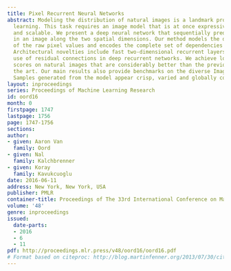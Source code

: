 ```yaml
---
title: Pixel Recurrent Neural Networks
abstract: Modeling the distribution of natural images is a landmark problem in unsupervised
  learning. This task requires an image model that is at once expressive, tractable
  and scalable. We present a deep neural network that sequentially predicts the pixels
  in an image along the two spatial dimensions. Our method models the discrete probability
  of the raw pixel values and encodes the complete set of dependencies in the image.
  Architectural novelties include fast two-dimensional recurrent layers and an effective
  use of residual connections in deep recurrent networks. We achieve log-likelihood
  scores on natural images that are considerably better than the previous state of
  the art. Our main results also provide benchmarks on the diverse ImageNet dataset.
  Samples generated from the model appear crisp, varied and globally coherent.
layout: inproceedings
series: Proceedings of Machine Learning Research
id: oord16
month: 0
firstpage: 1747
lastpage: 1756
page: 1747-1756
sections: 
author:
- given: Aaron Van
  family: Oord
- given: Nal
  family: Kalchbrenner
- given: Koray
  family: Kavukcuoglu
date: 2016-06-11
address: New York, New York, USA
publisher: PMLR
container-title: Proceedings of The 33rd International Conference on Machine Learning
volume: '48'
genre: inproceedings
issued:
  date-parts:
  - 2016
  - 6
  - 11
pdf: http://proceedings.mlr.press/v48/oord16/oord16.pdf
# Format based on citeproc: http://blog.martinfenner.org/2013/07/30/citeproc-yaml-for-bibliographies/
---
```

